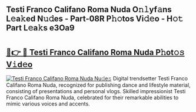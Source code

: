 ## Testi Franco Califano Roma Nuda O𝚗𝚕yf𝚊ns L𝚎a𝚔ed N𝚞𝚍es - Part-08R P𝚑𝚘tos Vi𝚍𝚎o - H𝚘𝚝 Part L𝚎a𝚔s e3Oa9

# <h2><a href="http://kf2t8t.oniu.top/?m=Testi+Franco+Califano+Roma+Nuda">🔗👉 🔴 Testi Franco Califano Roma Nuda P𝚑ot𝚘𝚜 V𝚒d𝚎o</a></h2>

[![Testi Franco Califano Roma Nuda Nu𝚍e𝚜](https://i.imgur.com/0qMVB7G.gif)](http://kf2t8t.oniu.top/?m=Testi+Franco+Califano+Roma+Nuda)
Digital trendsetter Testi Franco Califano Roma Nuda, recognized for publishing dance and lifestyle material, consisting of presentations and personal vlogs. Skilled impressionist Testi Franco Califano Roma Nuda, celebrated for their remarkable abilities to mimic various voices and accents.  

